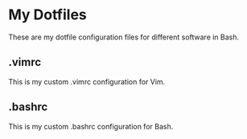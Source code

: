 # My Dotfiles
 These are my dotfile configuration files for different software in Bash.
 ## .vimrc
 This is my custom .vimrc configuration for Vim.
 ## .bashrc
 This is my custom .bashrc configuration for Bash.
